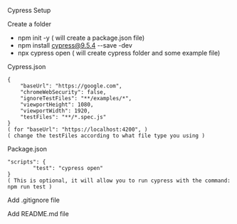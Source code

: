 Cypress Setup

Create a folder

- npm init -y ( will create a package.json file)
- npm install cypress@9.5.4 --save -dev
- npx cypress open ( will create cypress folder and some example file)

Cypress.json

    {
    	"baseUrl": "https://google.com",
    	"chromeWebSecurity": false,
    	"ignoreTestFiles": "**/examples/*",
    	"viewportHeight": 1080,
    	"viewportWidth": 1920,
    	"testFiles": "**/*.spec.js"
    }
    ( for "baseUrl": "https://localhost:4200", )
    ( change the testFiles according to what file type you using )

Package.json

    "scripts": {
    		"test": "cypress open"
    }
    ( This is optional, it will allow you to run cypress with the command:
    npm run test )

Add .gitignore file

Add README.md file
